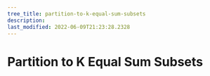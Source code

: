 ```yaml
---
tree_title: partition-to-k-equal-sum-subsets
description: 
last_modified: 2022-06-09T21:23:28.2328
---
```


# Partition to K Equal Sum Subsets
